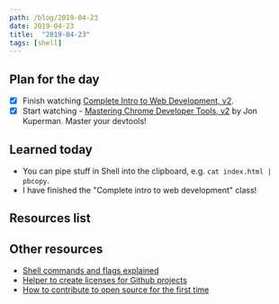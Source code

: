 ```yaml
---
path: /blog/2019-04-23
date: 2019-04-23
title:  "2019-04-23"
tags: [shell]
---
```


## Plan for the day

- [x] Finish watching [Complete Intro to Web Development, v2](https://frontendmasters.com/courses/web-development-v2/).
- [x] Start watching - [Mastering Chrome Developer Tools, v2](https://frontendmasters.com/courses/chrome-dev-tools-v2/) by Jon Kuperman. Master your devtools!

## Learned today

- You can pipe stuff in Shell into the clipboard, e.g. `cat index.html | pbcopy`.
- I have finished the "Complete intro to web development" class!

## Resources list

## Other resources

- [Shell commands and flags explained](https://explainshell.com/)
- [Helper to create licenses for Github projects](https://choosealicense.com/)
- [How to contribute to open source for the first time](https://www.firsttimersonly.com/)
